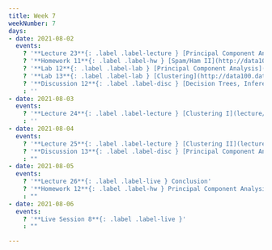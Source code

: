 ```yaml
---
title: Week 7
weekNumber: 7
days:
- date: 2021-08-02
  events:
    ? '**Lecture 23**{: .label .label-lecture } [Principal Component Analysis](lecture/lec23)'
    ? '**Homework 11**{: .label .label-hw } [Spam/Ham II](http://data100.datahub.berkeley.edu/hub/user-redirect/git-sync?repo=https://github.com/DS-100/su21&urlpath=tree/su21/hw/hw11&branch=main) (due Aug 5)'
    ? '**Lab 12**{: .label .label-lab } [Principal Component Analysis](http://data100.datahub.berkeley.edu/hub/user-redirect/git-sync?repo=https://github.com/DS-100/su21&urlpath=tree/su21/lab/lab12&branch=main) (due Aug 7)'
    ? '**Lab 13**{: .label .label-lab } [Clustering](http://data100.datahub.berkeley.edu/hub/user-redirect/git-sync?repo=https://github.com/DS-100/su21&urlpath=tree/su21/lab/lab13&branch=main) (due Aug 7)'
    ? '**Discussion 12**{: .label .label-disc } [Decision Trees, Inference](https://drive.google.com/file/d/1zLS2XxMjj6_7Hy806g_ArZzBiIbmMmc6/view?usp=sharing) [(solutions)](https://drive.google.com/file/d/19P0RgjUslelK9N6aTlAHeYBmEl0yybDn/view?usp=sharing)'
    : ''
- date: 2021-08-03
  events:
    ? '**Lecture 24**{: .label .label-lecture } [Clustering I](lecture/lec24)'
    : ''
- date: 2021-08-04
  events:
    ? '**Lecture 25**{: .label .label-lecture } [Clustering II](lecture/lec25)'
    ? '**Discussion 13**{: .label .label-disc } [Principal Component Analysis, Clustering](https://drive.google.com/file/d/1cCr91gJUbc04nd3vOdExCeuygPp4wpku/view?usp=sharing)'
    : ""
- date: 2021-08-05
  events:
    ? '**Lecture 26**{: .label .label-live } Conclusion'
    ? '**Homework 12**{: .label .label-hw } Principal Component Analysis (due Aug 9)'
    : ""
- date: 2021-08-06
  events:
    ? '**Live Session 8**{: .label .label-live }'
    : ""

---
```

